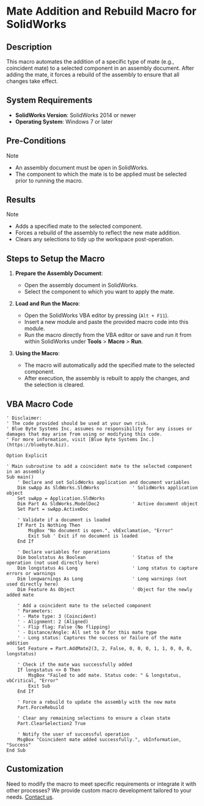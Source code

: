 # Mate Addition and Rebuild Macro for SolidWorks

## Description
This macro automates the addition of a specific type of mate (e.g., coincident mate) to a selected component in an assembly document. After adding the mate, it forces a rebuild of the assembly to ensure that all changes take effect.

## System Requirements
- **SolidWorks Version**: SolidWorks 2014 or newer
- **Operating System**: Windows 7 or later

## Pre-Conditions
> [!NOTE]
> - An assembly document must be open in SolidWorks.
> - The component to which the mate is to be applied must be selected prior to running the macro.

## Results
> [!NOTE]
> - Adds a specified mate to the selected component.
> - Forces a rebuild of the assembly to reflect the new mate addition.
> - Clears any selections to tidy up the workspace post-operation.

## Steps to Setup the Macro

1. **Prepare the Assembly Document**:
   - Open the assembly document in SolidWorks.
   - Select the component to which you want to apply the mate.

2. **Load and Run the Macro**:
   - Open the SolidWorks VBA editor by pressing (`Alt + F11`).
   - Insert a new module and paste the provided macro code into this module.
   - Run the macro directly from the VBA editor or save and run it from within SolidWorks under **Tools** > **Macro** > **Run**.

3. **Using the Macro**:
   - The macro will automatically add the specified mate to the selected component.
   - After execution, the assembly is rebuilt to apply the changes, and the selection is cleared.

## VBA Macro Code

```vbnet
' Disclaimer:
' The code provided should be used at your own risk.  
' Blue Byte Systems Inc. assumes no responsibility for any issues or damages that may arise from using or modifying this code.  
' For more information, visit [Blue Byte Systems Inc.](https://bluebyte.biz).

Option Explicit

' Main subroutine to add a coincident mate to the selected component in an assembly
Sub main()
    ' Declare and set SolidWorks application and document variables
    Dim swApp As SldWorks.SldWorks            ' SolidWorks application object
    Set swApp = Application.SldWorks
    Dim Part As SldWorks.ModelDoc2            ' Active document object
    Set Part = swApp.ActiveDoc

    ' Validate if a document is loaded
    If Part Is Nothing Then
        MsgBox "No document is open.", vbExclamation, "Error"
        Exit Sub ' Exit if no document is loaded
    End If

    ' Declare variables for operations
    Dim boolstatus As Boolean                 ' Status of the operation (not used directly here)
    Dim longstatus As Long                    ' Long status to capture errors or warnings
    Dim longwarnings As Long                  ' Long warnings (not used directly here)
    Dim Feature As Object                     ' Object for the newly added mate

    ' Add a coincident mate to the selected component
    ' Parameters:
    ' - Mate type: 3 (Coincident)
    ' - Alignment: 2 (Aligned)
    ' - Flip flag: False (No flipping)
    ' - Distance/Angle: All set to 0 for this mate type
    ' - Long status: Captures the success or failure of the mate addition
    Set Feature = Part.AddMate2(3, 2, False, 0, 0, 0, 1, 1, 0, 0, 0, longstatus)

    ' Check if the mate was successfully added
    If longstatus <> 0 Then
        MsgBox "Failed to add mate. Status code: " & longstatus, vbCritical, "Error"
        Exit Sub
    End If

    ' Force a rebuild to update the assembly with the new mate
    Part.ForceRebuild

    ' Clear any remaining selections to ensure a clean state
    Part.ClearSelection2 True

    ' Notify the user of successful operation
    MsgBox "Coincident mate added successfully.", vbInformation, "Success"
End Sub
```

## Customization
Need to modify the macro to meet specific requirements or integrate it with other processes? We provide custom macro development tailored to your needs. [Contact us](https://bluebyte.biz/contact).